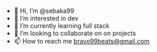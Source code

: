 - 👋 Hi, I’m @sebaka99
- 👀 I’m interested in dev
- 🌱 I’m currently learning full stack
- 💞️ I’m looking to collaborate on on projects
- 📫 How to reach me bravo99beats@gmail.com

<!---
sebaka99/sebaka99 is a ✨ special ✨ repository because its `README.md` (this file) appears on your GitHub profile.
You can click the Preview link to take a look at your changes.
--->
